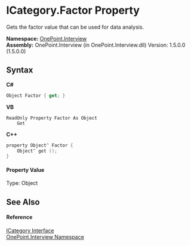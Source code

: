 # ICategory.Factor Property 
 

Gets the factor value that can be used for data analysis.

**Namespace:**&nbsp;<a href="N_OnePoint_Interview">OnePoint.Interview</a><br />**Assembly:**&nbsp;OnePoint.Interview (in OnePoint.Interview.dll) Version: 1.5.0.0 (1.5.0.0)

## Syntax

**C#**<br />
``` C#
Object Factor { get; }
```

**VB**<br />
``` VB
ReadOnly Property Factor As Object
	Get
```

**C++**<br />
``` C++
property Object^ Factor {
	Object^ get ();
}
```


#### Property Value
Type: Object

## See Also


#### Reference
<a href="T_OnePoint_Interview_ICategory">ICategory Interface</a><br /><a href="N_OnePoint_Interview">OnePoint.Interview Namespace</a><br />